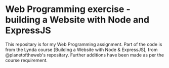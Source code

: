 # Web Programming exercise - building a Website with Node and ExpressJS
This repositary is for my Web Programming assignment. Part of the code is from the Lynda course [Building a Website with Node & ExpressJS], from @planetoftheweb's repositary. Further additions have been made as per the course requirement.
